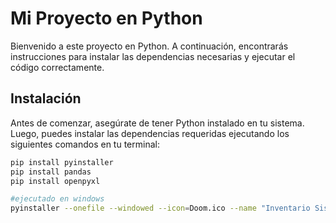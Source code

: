 # Mi Proyecto en Python

Bienvenido a este proyecto en Python. A continuación, encontrarás instrucciones para instalar las dependencias necesarias y ejecutar el código correctamente.

## Instalación

Antes de comenzar, asegúrate de tener Python instalado en tu sistema. Luego, puedes instalar las dependencias requeridas ejecutando los siguientes comandos en tu terminal:

```bash
pip install pyinstaller
pip install pandas
pip install openpyxl

#ejecutado en windows
pyinstaller --onefile --windowed --icon=Doom.ico --name "Inventario Sistemas" inventario_system.py

